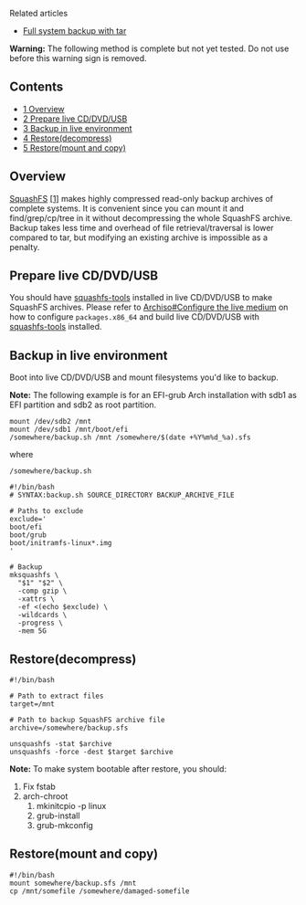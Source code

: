 Related articles

*   [Full system backup with tar](/index.php/Full_system_backup_with_tar "Full system backup with tar")

**Warning:** The following method is complete but not yet tested. Do not use before this warning sign is removed.

## Contents

*   [1 Overview](#Overview)
*   [2 Prepare live CD/DVD/USB](#Prepare_live_CD/DVD/USB)
*   [3 Backup in live environment](#Backup_in_live_environment)
*   [4 Restore(decompress)](#Restore(decompress))
*   [5 Restore(mount and copy)](#Restore(mount_and_copy))

## Overview

[SquashFS](https://en.wikipedia.org/wiki/SquashFS "wikipedia:SquashFS") [[1]](http://squashfs.sourceforge.net/) makes highly compressed read-only backup archives of complete systems. It is convenient since you can mount it and find/grep/cp/tree in it without decompressing the whole SquashFS archive. Backup takes less time and overhead of file retrieval/traversal is lower compared to tar, but modifying an existing archive is impossible as a penalty.

## Prepare live CD/DVD/USB

You should have [squashfs-tools](https://www.archlinux.org/packages/?name=squashfs-tools) installed in live CD/DVD/USB to make SquashFS archives. Please refer to [Archiso#Configure the live medium](/index.php/Archiso#Configure_the_live_medium "Archiso") on how to configure `packages.x86_64` and build live CD/DVD/USB with [squashfs-tools](https://www.archlinux.org/packages/?name=squashfs-tools) installed.

## Backup in live environment

Boot into live CD/DVD/USB and mount filesystems you'd like to backup.

**Note:** The following example is for an EFI-grub Arch installation with sdb1 as EFI partition and sdb2 as root partition.

```
mount /dev/sdb2 /mnt
mount /dev/sdb1 /mnt/boot/efi
/somewhere/backup.sh /mnt /somewhere/$(date +%Y%m%d_%a).sfs
```

where

 `/somewhere/backup.sh` 
```
#!/bin/bash
# SYNTAX:backup.sh SOURCE_DIRECTORY BACKUP_ARCHIVE_FILE

# Paths to exclude
exclude='
boot/efi
boot/grub
boot/initramfs-linux*.img
'

# Backup
mksquashfs \
  "$1" "$2" \
  -comp gzip \
  -xattrs \
  -ef <(echo $exclude) \
  -wildcards \
  -progress \
  -mem 5G

```

## Restore(decompress)

```
#!/bin/bash

# Path to extract files
target=/mnt

# Path to backup SquashFS archive file
archive=/somewhere/backup.sfs

unsquashfs -stat $archive
unsquashfs -force -dest $target $archive

```

**Note:** To make system bootable after restore, you should:

1.  Fix fstab
2.  arch-chroot
    1.  mkinitcpio -p linux
    2.  grub-install
    3.  grub-mkconfig

## Restore(mount and copy)

```
#!/bin/bash
mount somewhere/backup.sfs /mnt
cp /mnt/somefile /somewhere/damaged-somefile

```